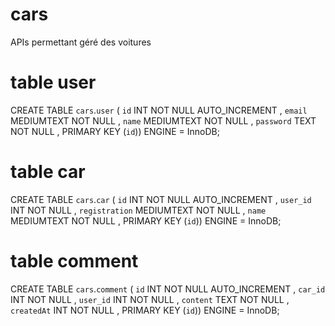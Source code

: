 # cars

APIs permettant géré des voitures

# table user

CREATE TABLE `cars`.`user` ( `id` INT NOT NULL AUTO_INCREMENT , `email` MEDIUMTEXT NOT NULL , `name` MEDIUMTEXT NOT NULL , `password` TEXT NOT NULL , PRIMARY KEY (`id`)) ENGINE = InnoDB;

# table car

CREATE TABLE `cars`.`car` ( `id` INT NOT NULL AUTO_INCREMENT , `user_id` INT NOT NULL , `registration` MEDIUMTEXT NOT NULL , `name` MEDIUMTEXT NOT NULL , PRIMARY KEY (`id`)) ENGINE = InnoDB;

# table comment

CREATE TABLE `cars`.`comment` ( `id` INT NOT NULL AUTO_INCREMENT , `car_id` INT NOT NULL , `user_id` INT NOT NULL , `content` TEXT NOT NULL , `createdAt` INT NOT NULL , PRIMARY KEY (`id`)) ENGINE = InnoDB;
